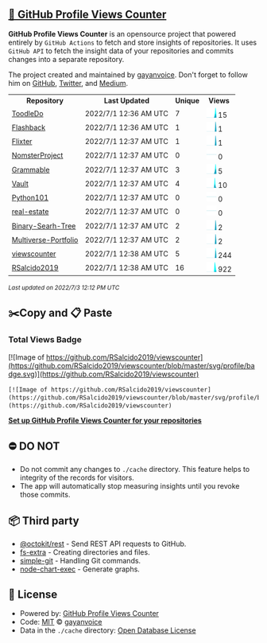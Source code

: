 ## [🚀 GitHub Profile Views Counter](https://github.com/gayanvoice/github-profile-views-counter)
**GitHub Profile Views Counter** is an opensource project that powered entirely by  `GitHub Actions` to fetch and store insights of repositories.
It uses `GitHub API` to fetch the insight data of your repositories and commits changes into a separate repository.

The project created and maintained by [gayanvoice](https://github.com/gayanvoice). Don't forget to follow him on [GitHub](https://github.com/gayanvoice), [Twitter](https://twitter.com/gayanvoice), and [Medium](https://gayanvoice.medium.com/).

<table>
	<tr>
		<th>
			Repository
		</th>
		<th>
			Last Updated
		</th>
		<th>
			Unique
		</th>
		<th>
			Views
		</th>
	</tr>
	<tr>
		<td>
			<a href="https://github.com/RSalcido2019/viewscounter/tree/master/readme/436220390/year.md">
				ToodleDo
			</a>
		</td>
		<td>
			2022/7/1 12:36 AM UTC
		</td>
		<td>
			7
		</td>
		<td>
			<img alt="Response time graph" src="https://github.com/RSalcido2019/viewscounter/raw/master/graph/436220390/small/year.png" height="20"> 15
		</td>
	</tr>
	<tr>
		<td>
			<a href="https://github.com/RSalcido2019/viewscounter/tree/master/readme/219424969/year.md">
				Flashback
			</a>
		</td>
		<td>
			2022/7/1 12:36 AM UTC
		</td>
		<td>
			1
		</td>
		<td>
			<img alt="Response time graph" src="https://github.com/RSalcido2019/viewscounter/raw/master/graph/219424969/small/year.png" height="20"> 1
		</td>
	</tr>
	<tr>
		<td>
			<a href="https://github.com/RSalcido2019/viewscounter/tree/master/readme/194013724/year.md">
				Flixter
			</a>
		</td>
		<td>
			2022/7/1 12:37 AM UTC
		</td>
		<td>
			1
		</td>
		<td>
			<img alt="Response time graph" src="https://github.com/RSalcido2019/viewscounter/raw/master/graph/194013724/small/year.png" height="20"> 1
		</td>
	</tr>
	<tr>
		<td>
			<a href="https://github.com/RSalcido2019/viewscounter/tree/master/readme/189526881/year.md">
				NomsterProject
			</a>
		</td>
		<td>
			2022/7/1 12:37 AM UTC
		</td>
		<td>
			0
		</td>
		<td>
			<img alt="Response time graph" src="https://github.com/RSalcido2019/viewscounter/raw/master/graph/189526881/small/year.png" height="20"> 0
		</td>
	</tr>
	<tr>
		<td>
			<a href="https://github.com/RSalcido2019/viewscounter/tree/master/readme/198723757/year.md">
				Grammable
			</a>
		</td>
		<td>
			2022/7/1 12:37 AM UTC
		</td>
		<td>
			3
		</td>
		<td>
			<img alt="Response time graph" src="https://github.com/RSalcido2019/viewscounter/raw/master/graph/198723757/small/year.png" height="20"> 5
		</td>
	</tr>
	<tr>
		<td>
			<a href="https://github.com/RSalcido2019/viewscounter/tree/master/readme/466861601/year.md">
				Vault
			</a>
		</td>
		<td>
			2022/7/1 12:37 AM UTC
		</td>
		<td>
			4
		</td>
		<td>
			<img alt="Response time graph" src="https://github.com/RSalcido2019/viewscounter/raw/master/graph/466861601/small/year.png" height="20"> 10
		</td>
	</tr>
	<tr>
		<td>
			<a href="https://github.com/RSalcido2019/viewscounter/tree/master/readme/464302186/year.md">
				Python101
			</a>
		</td>
		<td>
			2022/7/1 12:37 AM UTC
		</td>
		<td>
			0
		</td>
		<td>
			<img alt="Response time graph" src="https://github.com/RSalcido2019/viewscounter/raw/master/graph/464302186/small/year.png" height="20"> 0
		</td>
	</tr>
	<tr>
		<td>
			<a href="https://github.com/RSalcido2019/viewscounter/tree/master/readme/440320865/year.md">
				real-estate
			</a>
		</td>
		<td>
			2022/7/1 12:37 AM UTC
		</td>
		<td>
			0
		</td>
		<td>
			<img alt="Response time graph" src="https://github.com/RSalcido2019/viewscounter/raw/master/graph/440320865/small/year.png" height="20"> 0
		</td>
	</tr>
	<tr>
		<td>
			<a href="https://github.com/RSalcido2019/viewscounter/tree/master/readme/471124606/year.md">
				Binary-Searh-Tree
			</a>
		</td>
		<td>
			2022/7/1 12:37 AM UTC
		</td>
		<td>
			2
		</td>
		<td>
			<img alt="Response time graph" src="https://github.com/RSalcido2019/viewscounter/raw/master/graph/471124606/small/year.png" height="20"> 2
		</td>
	</tr>
	<tr>
		<td>
			<a href="https://github.com/RSalcido2019/viewscounter/tree/master/readme/490430903/year.md">
				Multiverse-Portfolio
			</a>
		</td>
		<td>
			2022/7/1 12:37 AM UTC
		</td>
		<td>
			2
		</td>
		<td>
			<img alt="Response time graph" src="https://github.com/RSalcido2019/viewscounter/raw/master/graph/490430903/small/year.png" height="20"> 2
		</td>
	</tr>
	<tr>
		<td>
			<a href="https://github.com/RSalcido2019/viewscounter/tree/master/readme/498726640/year.md">
				viewscounter
			</a>
		</td>
		<td>
			2022/7/1 12:38 AM UTC
		</td>
		<td>
			5
		</td>
		<td>
			<img alt="Response time graph" src="https://github.com/RSalcido2019/viewscounter/raw/master/graph/498726640/small/year.png" height="20"> 244
		</td>
	</tr>
	<tr>
		<td>
			<a href="https://github.com/RSalcido2019/viewscounter/tree/master/readme/495925535/year.md">
				RSalcido2019
			</a>
		</td>
		<td>
			2022/7/1 12:38 AM UTC
		</td>
		<td>
			16
		</td>
		<td>
			<img alt="Response time graph" src="https://github.com/RSalcido2019/viewscounter/raw/master/graph/495925535/small/year.png" height="20"> 922
		</td>
	</tr>
</table>

<small><i>Last updated on 2022/7/3 12:12 PM UTC</i></small>

## ✂️Copy and 📋 Paste
### Total Views Badge
[![Image of https://github.com/RSalcido2019/viewscounter](https://github.com/RSalcido2019/viewscounter/blob/master/svg/profile/badge.svg)](https://github.com/RSalcido2019/viewscounter)

```readme
[![Image of https://github.com/RSalcido2019/viewscounter](https://github.com/RSalcido2019/viewscounter/blob/master/svg/profile/badge.svg)](https://github.com/RSalcido2019/viewscounter)
```
[**Set up GitHub Profile Views Counter for your repositories**](https://github.com/gayanvoice/github-profile-views-counter)
## ⛔ DO NOT
- Do not commit any changes to `./cache` directory. This feature helps to integrity of the records for visitors.
- The app will automatically stop measuring insights until you revoke those commits.
## 📦 Third party

- [@octokit/rest](https://www.npmjs.com/package/@octokit/rest) - Send REST API requests to GitHub.
- [fs-extra](https://www.npmjs.com/package/fs-extra) - Creating directories and files.
- [simple-git](https://www.npmjs.com/package/simple-git) - Handling Git commands.
- [node-chart-exec](https://www.npmjs.com/package/node-chart-exec) - Generate graphs.
## 📄 License
- Powered by: [GitHub Profile Views Counter](https://github.com/gayanvoice/github-profile-views-counter)
- Code: [MIT](./LICENSE) © [gayanvoice](https://github.com/gayanvoice)
- Data in the `./cache` directory: [Open Database License](https://opendatacommons.org/licenses/odbl/1-0/)